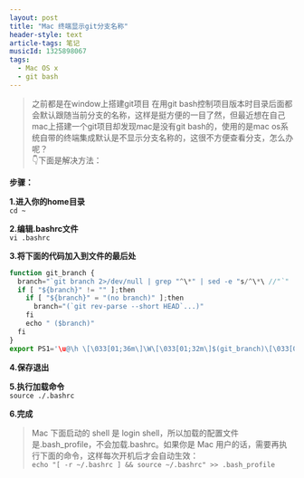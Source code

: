 ```yaml
---
layout: post
title: "Mac 终端显示git分支名称"
header-style: text
article-tags: 笔记
musicId: 1325898067
tags:
  - Mac OS x
  - git bash
---
```


> 之前都是在window上搭建git项目 在用git bash控制项目版本时目录后面都会默认跟随当前分支的名称，这样是挺方便的一目了然，但最近想在自己mac上搭建一个git项目却发现mac是没有git bash的，使用的是mac os系统自带的终端集成默认是不显示分支名称的，这很不方便查看分支，怎么办呢？  
👇下面是解决方法： 

**步骤：**

**1.进入你的home目录**  
`cd ~`

**2.编辑.bashrc文件**  
`vi .bashrc`

**3.将下面的代码加入到文件的最后处**

```javascript
function git_branch { 
  branch="`git branch 2>/dev/null | grep "^\*" | sed -e "s/^\*\ //"`" 
  if [ "${branch}" != "" ];then 
    if [ "${branch}" = "(no branch)" ];then 
      branch="(`git rev-parse --short HEAD`...)" 
    fi 
    echo " ($branch)"
  fi
}
export PS1='\u@\h \[\033[01;36m\]\W\[\033[01;32m\]$(git_branch)\[\033[00m\] \$ '
```

**4.保存退出**

**5.执行加载命令**  
`source ./.bashrc`

**6.完成**  
> Mac 下面启动的 shell 是 login shell，所以加载的配置文件是.bash_profile，不会加载.bashrc。如果你是 Mac 用户的话，需要再执行下面的命令，这样每次开机后才会自动生效：  
`echo "[ -r ~/.bashrc ] && source ~/.bashrc" >> .bash_profile`
